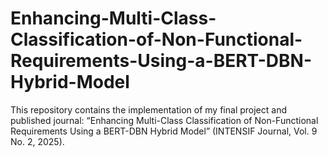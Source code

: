 # Enhancing-Multi-Class-Classification-of-Non-Functional-Requirements-Using-a-BERT-DBN-Hybrid-Model
This repository contains the implementation of my final project and published journal: “Enhancing Multi-Class Classification of Non-Functional Requirements Using a BERT-DBN Hybrid Model” (INTENSIF Journal, Vol. 9 No. 2, 2025).
